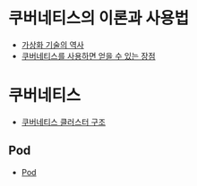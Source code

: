 # 쿠버네티스의 이론과 사용법

- [가상화 기술의 역사](/k8s-basic/history-of-VT/README.md)
- [쿠버네티스를 사용하면 얻을 수 있는 장점](/k8s-basic/why-k8s/README.md)

# 쿠버네티스

- [쿠버네티스 클러스터 구조](/k8s-architecture/README.md)

## Pod

- [Pod](/pod/README.md)
